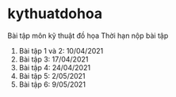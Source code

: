 # kythuatdohoa
Bài tập môn kỹ thuật đồ họa
Thời hạn nộp bài tập
1. Bài tập 1 và 2: 10/04/2021
2. Bài tập 3: 17/04/2021
3. Bài tập 4: 24/04/2021
4. Bài tập 5: 2/05/2021
5. Bài tập 6: 9/05/2021 
